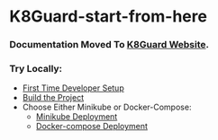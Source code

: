 
# K8Guard-start-from-here



### Documentation Moved To [K8Guard Website](https://k8guard.github.io/).




###  Try Locally:


* [First Time Developer Setup](https://k8guard.github.io/deploy/developer-setup/)
* [Build the Project](https://k8guard.github.io/deploy/build/)
* Choose Either Minikube or Docker-Compose:
	* 	[Minikube Deployment](https://k8guard.github.io/deploy/minikube/)
	*  [Docker-compose Deployment](https://k8guard.github.io/deploy/docker-compose/)
